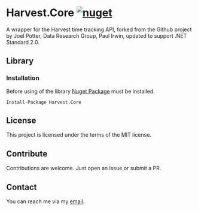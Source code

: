 # Harvest.Core [![nuget](https://github.com/semack/harvest/actions/workflows/nuget.yml/badge.svg?branch=master)](https://github.com/semack/harvest/actions/workflows/nuget.yml)

A wrapper for the Harvest time tracking API, forked from the Github project by Joel Potter, Data Research Group, Paul Irwin, updated to support .NET Standard 2.0.

## Library
### Installation
Before using of the library [Nuget Package](https://www.nuget.org/packages/Harvest.Core/) must be installed.
```
Install-Package Harvest.Core
```

## License
This project is licensed under the terms of the MIT license.

## Contribute
Contributions are welcome. Just open an Issue or submit a PR. 

## Contact
You can reach me via my [email](mailto://semack@gmail.com).

